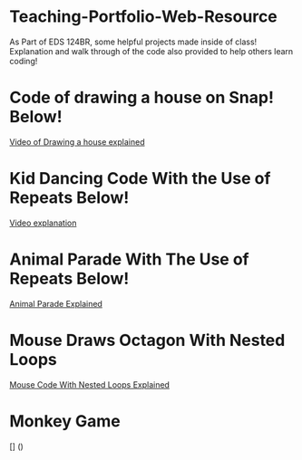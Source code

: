 # Teaching-Portfolio-Web-Resource

As Part of EDS 124BR, some helpful projects made inside of class! Explanation and walk through of the code also provided to help others learn coding!

# Code of drawing a house on Snap! Below!
  [Video of Drawing a house explained](https://www.youtube.com/watch?v=_aAkfPFLLos)

# Kid Dancing Code With the Use of Repeats Below!
[Video explanation](https://youtu.be/zv0HQvltPH8)

# Animal Parade With The Use of Repeats Below!
[Animal Parade Explained](https://youtu.be/31XCvEdDD64)

# Mouse Draws Octagon With Nested Loops
[Mouse Code With Nested Loops Explained](https://youtu.be/cv7BR8CQs5g)

# Monkey Game
[] ()
